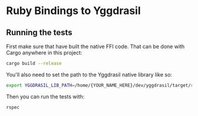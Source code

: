 # Ruby Bindings to Yggdrasil

## Running the tests

First make sure that have built the native FFI code. That can be done with Cargo anywhere in this project:


```bash
cargo build --release
```

You'll also need to set the path to the Yggdrasil native library like so:

```bash
export YGGDRASIL_LIB_PATH=/home/{YOUR_NAME_HERE}/dev/yggdrasil/target/release
```

Then you can run the tests with:

```bash
rspec
```
